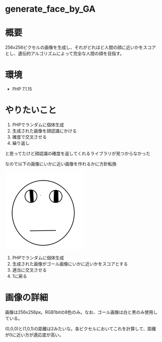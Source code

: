 # generate_face_by_GA

# 概要
256x256ピクセルの画像を生成し、それがどれほど人間の顔に近いかをスコアとし、遺伝的アルゴリズムによって完全な人間の顔を目指す。

# 環境
- PHP 7.1.15

# やりたいこと
1. PHPでランダムに個体生成
2. 生成された画像を顔認識にかける
3. 確度で交叉させる
4. 繰り返し

と思ってたけど顔認識の確度を返してくれるライブラリが見つからなかった

なので以下の画像にいかに近い画像を作れるかに方針転換

![ゴール画像](https://github.com/sudnonk/generate_face_by_GA/blob/master/goal.png)

1. PHPでランダムに個体生成
2. 生成された画像がゴール画像にいかに近いかをスコアとする
3. 適当に交叉させる
4. 1に戻る

# 画像の詳細
画像は256x256px。RGB1bitの8色のみ。なお、ゴール画像は白と黒のみ使用している。

(0,0,0)と(1,0,1)の距離は2みたいな。各ピクセルにおいてこれを計算して、距離が0に近い方が適応度が高い。
